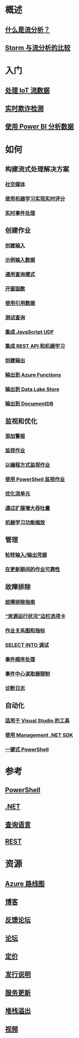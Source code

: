 # 概述

## [什么是流分析？](stream-analytics-introduction.md)

## [Storm 与流分析的比较](stream-analytics-comparison-storm.md)


# 入门

## [处理 IoT 流数据](stream-analytics-get-started-with-azure-stream-analytics-to-process-data-from-iot-devices.md)

## [实时欺诈检测](stream-analytics-real-time-fraud-detection.md)

## [使用 Power BI 分析数据](stream-analytics-power-bi-dashboard.md)


# 如何


## 构建流式处理解决方案

### [社交媒体](stream-analytics-twitter-sentiment-analysis-trends.md)

### [使用机器学习实现实时评分](stream-analytics-machine-learning-integration-tutorial.md)

### [实时事件处理](stream-analytics-real-time-event-processing-reference-architecture.md)


## 创建作业

### [创建输入](stream-analytics-define-inputs.md)

### [示例输入数据](stream-analytics-sample-data-input.md)

### [通用查询模式](stream-analytics-stream-analytics-query-patterns.md)

### [开窗函数](stream-analytics-window-functions.md)

### [使用引用数据](stream-analytics-use-reference-data.md)

### [测试查询](stream-analytics-test-query.md)

### [集成 JavaScript UDF](stream-analytics-javascript-user-defined-functions.md)

### [集成 REST API 和机器学习](stream-analytics-how-to-configure-azure-machine-learning-endpoints-in-stream-analytics.md)

### [创建输出](stream-analytics-define-outputs.md)

### [输出到 Azure Functions](stream-analytics-functions-redis.md)

### [输出到 Data Lake Store](stream-analytics-data-lake-output.md)

### [输出到 DocumentDB](stream-analytics-documentdb-output.md)


## 监视和优化

### [添加警报](stream-analytics-set-up-alerts.md)

### [监视作业](stream-analytics-monitoring.md)

### [以编程方式监视作业](stream-analytics-monitor-jobs.md)

### [使用 PowerShell 监视作业](stream-analytics-monitor-and-manage-jobs-use-powershell.md)

### [优化流单元](stream-analytics-streaming-unit-consumption.md)

### [通过扩展增大吞吐量](stream-analytics-scale-jobs.md)

### [机器学习功能缩放](stream-analytics-scale-with-machine-learning-functions.md)


## 管理

### [轮转输入/输出凭据](stream-analytics-login-credentials-inputs-outputs.md)

### [在更新期间的作业可靠性](stream-analytics-job-reliability.md)


## 故障排除

### [故障排除指南](stream-analytics-troubleshooting-guide.md)

### [“资源运行状况”边栏选项卡](stream-analytics-resource-health.md)

### [作业关系图和指标](stream-analytics-job-diagram-with-metrics.md)

### [SELECT INTO 调试](stream-analytics-select-into.md)

### [事件顺序处理](stream-analytics-out-of-order-and-late-events.md)

### [事件中心读取器限制](stream-analytics-event-hub-consumer-groups.md)

### [诊断日志](stream-analytics-job-diagnostic-logs.md)


## 自动化

### [适用于 Visual Studio 的工具](stream-analytics-tools-for-visual-studio.md)

### [使用 Management .NET SDK](stream-analytics-dotnet-management-sdk.md)

### [一键式 PowerShell](https://github.com/Azure/azure-stream-analytics/tree/master/Samples/ASAOneClick)


# 参考

## [PowerShell](/powershell/module/azurerm.streamanalytics)

## [.NET](/dotnet/api/microsoft.azure.management.streamanalytics)

## [查询语言](https://msdn.microsoft.com/library/azure/dn834998)

## [REST](/rest/api/streamanalytics)


# 资源

## [Azure 路线图](https://azure.microsoft.com/roadmap/)

## [博客](http://blogs.msdn.com/b/streamanalytics/)

## [反馈论坛](http://feedback.azure.com/forums/270577-azure-stream-analytics)

## [论坛](https://social.msdn.microsoft.com/Forums/home?forum=AzureStreamAnalytics)

## [定价](https://azure.microsoft.com/pricing/details/stream-analytics/)

## [发行说明](stream-analytics-release-notes.md)

## [服务更新](https://azure.microsoft.com/updates/?product=stream-analytics)

## [堆栈溢出](http://stackoverflow.com/questions/tagged/azure-stream-analytics)

## [视频](https://azure.microsoft.com/documentation/videos/index/?services=stream-analytics)

